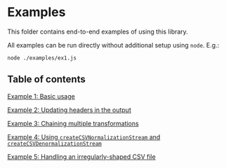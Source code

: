 # Examples

This folder contains end-to-end examples of using this library.

All examples can be run directly without additional setup using `node`. E.g.:

```
node ./examples/ex1.js
```

## Table of contents

[Example 1: Basic usage](./ex1.js)

[Example 2: Updating headers in the output](./ex2.js)

[Example 3: Chaining multiple transformations](./ex3.js)

[Example 4: Using `createCSVNormalizationStream` and `createCSVDenormalizationStream`](./ex4.js)

[Example 5: Handling an irregularly-shaped CSV file](./ex5.js)